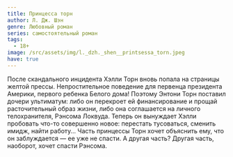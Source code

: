 ```yaml
---
title: Принцесса торн
author: Л. Дж. Шэн
genre: Любовный роман
series: самостоятельный роман
tags:
  - 18+
image: /src/assets/img/l._dzh._shen__printsessa_torn.jpeg
have: true
---
```

После скандального инцидента Хэлли Торн вновь попала на страницы желтой прессы. Непростительное поведение для первенца президента Америки, первого ребенка Белого дома! Поэтому Энтони Торн поставил дочери ультиматум: либо он перекроет ей финансирование и прощай расточительный образ жизни, либо она соглашается на личного телохранителя, Рэнсома Локвуда. Теперь он вынуждает Хэлли пробовать что-то совершенно новое: перестать тусоваться, сменить имидж, найти работу… Часть принцессы Торн хочет объяснить ему, что он заблуждается — ее уже не спасти. А другая часть? Другая часть, наоборот, хочет спасти Рэнсома.
